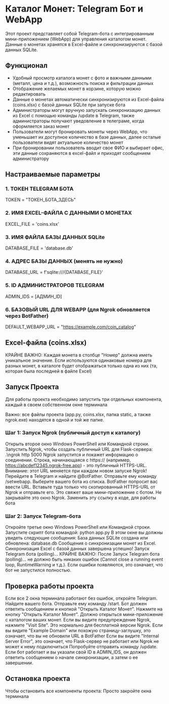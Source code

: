 # Каталог Монет: Telegram Бот и WebApp
Этот проект представляет собой Telegram-бота с интегрированным мини-приложением (WebApp) для управления каталогом монет. Данные о монетах хранятся в Excel-файле и синхронизируются с базой данных SQLite.

## Функционал
- Удобный просмотр каталога монет с фото и важными данными (металл, цена и т.д.), возможность поиска и фильтрации данных
- Отображение желаемых монет в корзине, которую можно редактировать
- Данные о монетах автоматически синхронизируются из Excel-файла (coins.xlsx) с базой данных SQLite при запуске бота
- Администраторы могут вручную запускать синхронизацию данных из Excel с помощью команды /update в Telegram, также администраторы получают уведовление в телеграме, когда оформляется заказ монет
- Пользователи могут бронировать монеты через WebApp, что уменьшает их доступное количество в базе данных, далее осталые пользователи видят актуальное количество монет
- При бронировании пользователь вводит свое ФИО и выбирает офис, эти данные сохраняются в excel-файл и приходят сообщением администратору 

## Настраиваемые параметры

### 1. ТОКЕН TELEGRAM БОТА
TOKEN = "ТОКЕН_БОТА_ЗДЕСЬ"

### 2. ИМЯ EXCEL-ФАЙЛА С ДАННЫМИ О МОНЕТАХ
EXCEL_FILE = 'coins.xlsx'

### 3. ИМЯ ФАЙЛА БАЗЫ ДАННЫХ SQLite
DATABASE_FILE = 'database.db'

### 4. АДРЕС БАЗЫ ДАННЫХ (менять не нужно)
DATABASE_URL = f'sqlite:///{DATABASE_FILE}'

### 5. ID АДМИНИСТРАТОРОВ TELEGRAM
ADMIN_IDS = [АДМИН_ID]

### 6. БАЗОВЫЙ URL ДЛЯ WEBAPP (для Ngrok обновляется через BotFather)
DEFAULT_WEBAPP_URL = "https://example.com/coin_catalog"

## Excel-файла (coins.xlsx)
КРАЙНЕ ВАЖНО: Каждая монета в столбце "Номер" должна иметь уникальное значение. Если используются одинаковые номера для разных монет, в каталоге будет отображаться только одна из них (та, которая была последней в файле Excel)

## Запуск Проекта
Для работы проекта необходимо запустить три отдельных компонента, каждый в своем собственном окне терминала

Важно: все файлы проекта (app.py, coins.xlsx, папка static, а также ngrok.exe) находятся в одной и той же папке.

### Шаг 1: Запуск Ngrok (публичный доступ к каталогу)
Открыть второе окно Windows PowerShell или Командной строки.
Запустить Ngrok, чтобы создать публичный URL для Flask-сервера:
.\ngrok http 5000
Ngrok запустится и покажет информацию о соединении. Строка, начинающаяся с https:// (например, https://abcdef12345.ngrok-free.app) - это публичный HTTPS-URL.
Внимание: этот URL меняется при каждом новом запуске Ngrok!
Перейдите в Telegram и найдите @BotFather.
Отправьте ему команду /setwebapp.
Выберите вашего бота из списка.
BotFather попросит вас ввести URL. Вставьте туда только что скопированный HTTPS-URL от Ngrok и отправьте его. Это свяжет ваше мини-приложение с ботом.
Не закрывайте это окно Ngrok.
Заменить эту ссылку в коде, для работы бота

### Шаг 2: Запуск Telegram-бота
Откройте третье окно Windows PowerShell или Командной строки.
Запустите скрипт бота командой:
python app.py
В этом окне вы должны увидеть следующие сообщения:
База данных SQLite создана или обновлена: database.db
Сообщения о синхронизации монет из Excel.
Синхронизация Excel с базой данных завершена успешно!
Запуск Telegram бота (polling)...
КРАЙНЕ ВАЖНО: После Запуск Telegram бота (polling)... не должно быть никаких ошибок (Cannot close a running event loop, RuntimeWarning и т.д.). Если ошибки появляются, это означает, что бот не запустился полностью.

## Проверка работы проекта
Если все 2 окна терминала работают без ошибок, откройте Telegram.
Найдите вашего бота.
Отправьте ему команду /start.
Бот должен ответить сообщением и кнопкой "Открыть Каталог Монет".
Нажмите на кнопку "Открыть Каталог Монет". Должно открыться мини-приложение с каталогом ваших монет.
Если вы видите предупреждение Ngrok, нажмите "Visit Site". Это нормально для бесплатной версии Ngrok.
Если вы видите "Example Domain" или похожую страницу-заглушку, это означает, что вы не обновили URL в BotFather
Если вы видите "Internal Server Error", это означает, что Flask-сервер не работает или Ngrok не может к нему подключиться
Попробуйте отправить команду /update. Если бот работает и вы указали свой ID в ADMIN_IDS, он должен ответить сообщением о начале синхронизации, а затем о ее завершении.

## Остановка проекта
Чтобы остановить все компоненты проекта:
Просто закройте окна терминала
